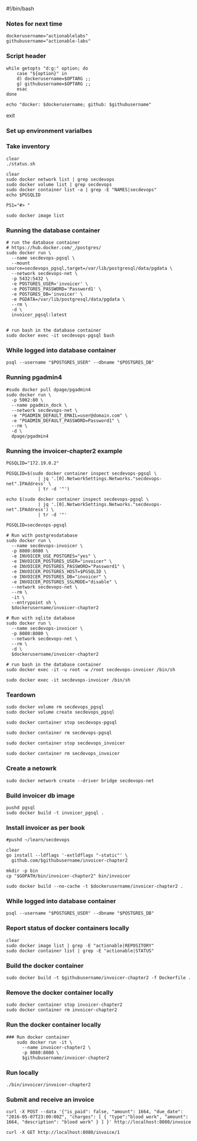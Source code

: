 #!/bin/bash

### Notes for next time

    dockerusername="actionablelabs"
    githubusername="actionable-labs"

### Script header

    while getopts "d:g:" option; do
        case "${option}" in
        d) dockerusername=$OPTARG ;;
        g) githubusername=$OPTARG ;;
        esac
    done
    
    echo "docker: $dockerusername; github: $githubusername"

exit

### Set up environment varialbes

### Take inventory 
    clear
    ./status.sh 

    clear
    sudo docker network list | grep secdevops
    sudo docker volume list | grep secdevops
    sudo docker container list -a | grep -E "NAMES|secdevops"
    echo $PGSQLID

    PS1="#> "

    sudo docker image list

### Running the database container

    # run the database container
    # https://hub.docker.com/_/postgres/
    sudo docker run \
      --name secdevops-pgsql \
      --mount source=secdevops_pgsql,target=/var/lib/postgresql/data/pgdata \
      --network secdevops-net \
      -p 5432:5432 \
      -e POSTGRES_USER='invoicer' \
      -e POSTGRES_PASSWORD='Password1' \
      -e POSTGRES_DB='invoicer' \
      -e PGDATA=/var/lib/postgresql/data/pgdata \
      --rm \
      -d \
      invoicer_pgsql:latest

    
    # run bash in the database container
    sudo docker exec -it secdevops-pgsql bash

### While logged into database container

    psql --username "$POSTGRES_USER" --dbname "$POSTGRES_DB"

### Running pgadmin4

    #sudo docker pull dpage/pgadmin4
    sudo docker run \
      -p 5002:80 \
      --name pgadmin_dock \
      --network secdevops-net \
      -e "PGADMIN_DEFAULT_EMAIL=user@domain.com" \
      -e "PGADMIN_DEFAULT_PASSWORD=Password1" \
      --rm \
      -d \
      dpage/pgadmin4

### Running the invoicer-chapter2 example

    PGSQLID="172.19.0.2"

    PGSQLID=$(sudo docker container inspect secdevops-pgsql \
                | jq '.[0].NetworkSettings.Networks."secdevops-net".IPAddress' \
                | tr -d '"')

    echo $(sudo docker container inspect secdevops-pgsql \
                | jq '.[0].NetworkSettings.Networks."secdevops-net".IPAddress') \
                | tr -d '"'

    PGSQLID=secdevops-pgsql

    # Run with postgresdatabase
    sudo docker run \
      --name secdevops-invoicer \
      -p 8080:8080 \
      -e INVOICER_USE_POSTGRES="yes" \
      -e INVOICER_POSTGRES_USER="invoicer" \
      -e INVOICER_POSTGRES_PASSWORD="Password1" \
      -e INVOICER_POSTGRES_HOST=$PGSQLID \
      -e INVOICER_POSTGRES_DB="invoicer" \
      -e INVOICER_POSTGRES_SSLMODE="disable" \
      --network secdevops-net \
      --rm \
      -it \
      --entrypoint sh \
      $dockerusername/invoicer-chapter2 

    # Run with sqlite database
    sudo docker run \
      --name secdevops-invoicer \
      -p 8080:8080 \
      --network secdevops-net \
      --rm \
      -d \
      $dockerusername/invoicer-chapter2

    # run bash in the database container
    sudo docker exec -it -u root -w /root secdevops-invoicer /bin/sh 

    sudo docker exec -it secdevops-invoicer /bin/sh

### Teardown
    sudo docker volume rm secdevops_pgsql 
    sudo docker volume create secdevops_pgsql 

    sudo docker container stop secdevops-pgsql

    sudo docker container rm secdevops-pgsql

    sudo docker container stop secdevops_invoicer

    sudo docker container rm secdevops_invoicer

### Create a netowrk
    sudo docker network create --driver bridge secdevops-net


### Build invoicer db image

    pushd pgsql
    sudo docker build -t invoicer_pgsql .

### Install invoicer as per book
    
    #pushd ~/learn/secdevops

    clear
    go install --ldflags '-extldflags "-static"' \
      github.com/$githubusername/invoicer-chapter2
    
    mkdir -p bin
    cp "$GOPATH/bin/invoicer-chapter2" bin/invoicer
    
    sudo docker build --no-cache -t $dockerusername/invoicer-chapter2 .

### While logged into database container

    psql --username "$POSTGRES_USER" --dbname "$POSTGRES_DB"

### Report status of docker containers locally

    clear
    sudo docker image list | grep -E "actionable|REPOSITORY"
    sudo docker container list | grep -E "actionable|STATUS"
    
### Build the docker container

    sudo docker build -t $githubusername/invoicer-chapter2 -f Dockerfile .
    
### Remove the docker container locally

    sudo docker container stop invoicer-chapter2
    sudo docker container rm invoicer-chapter2
    
### Run the docker container locally

    ### Run docker container
        sudo docker run -it \
          --name invoicer-chapter2 \
          -p 8080:8080 \
          $githubusername/invoicer-chapter2


### Run locally

    ./bin/invoicer/invoicer-chapter2

### Submit and receive an invoice

    curl -X POST --data '{"is_paid": false, "amount": 1664, "due_date": "2016-05-07T23:00:00Z", "charges": [ { "type":"blood work", "amount": 1664, "description": "blood work" } ] }' http://localhost:8080/invoice

    curl -X GET http://localhost:8080/invoice/1

